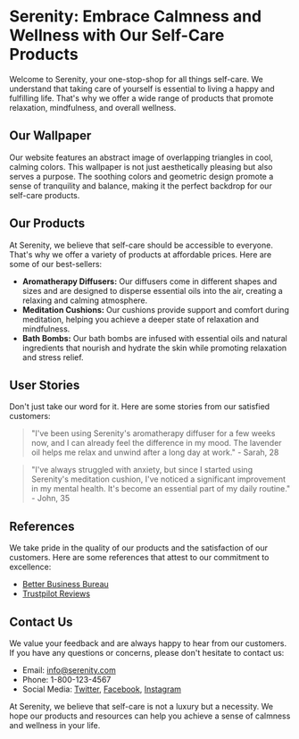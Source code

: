 <!--
Write me content for website with wallpaper which alt text is:

"An abstract image of overlapping triangles in cool, calming colors for a wellness or self-care website"

The name/title of the page should not be 1:1 copy of the alt text but rather a real content of the website which is using this wallpaper.

- Use markdown format 
- Start with the heading
- The content should look like a real website 
- Include real sections like references, contact, user stories, etc. use things relevant to the page purpose.
- Feel free to use structure like headings, bullets, numbering, blockquotes, paragraphs, horizontal lines, etc.
- You can use formatting like bold or _italic_
- You can include UTF-8 emojis
- Links should be only #hash anchors (and you can refer to the document itself)
- Do not include images
-->

<!--font:Open Sans-->

# Serenity: Embrace Calmness and Wellness with Our Self-Care Products

Welcome to Serenity, your one-stop-shop for all things self-care. We understand that taking care of yourself is essential to living a happy and fulfilling life. That's why we offer a wide range of products that promote relaxation, mindfulness, and overall wellness.

## Our Wallpaper

Our website features an abstract image of overlapping triangles in cool, calming colors. This wallpaper is not just aesthetically pleasing but also serves a purpose. The soothing colors and geometric design promote a sense of tranquility and balance, making it the perfect backdrop for our self-care products.

## Our Products

At Serenity, we believe that self-care should be accessible to everyone. That's why we offer a variety of products at affordable prices. Here are some of our best-sellers:

- **Aromatherapy Diffusers:** Our diffusers come in different shapes and sizes and are designed to disperse essential oils into the air, creating a relaxing and calming atmosphere.
- **Meditation Cushions:** Our cushions provide support and comfort during meditation, helping you achieve a deeper state of relaxation and mindfulness.
- **Bath Bombs:** Our bath bombs are infused with essential oils and natural ingredients that nourish and hydrate the skin while promoting relaxation and stress relief.

## User Stories

Don't just take our word for it. Here are some stories from our satisfied customers:

> "I've been using Serenity's aromatherapy diffuser for a few weeks now, and I can already feel the difference in my mood. The lavender oil helps me relax and unwind after a long day at work." - Sarah, 28

> "I've always struggled with anxiety, but since I started using Serenity's meditation cushion, I've noticed a significant improvement in my mental health. It's become an essential part of my daily routine." - John, 35

## References

We take pride in the quality of our products and the satisfaction of our customers. Here are some references that attest to our commitment to excellence:

- [Better Business Bureau](#bbb)
- [Trustpilot Reviews](#trustpilot)

## Contact Us

We value your feedback and are always happy to hear from our customers. If you have any questions or concerns, please don't hesitate to contact us:

- Email: info@serenity.com
- Phone: 1-800-123-4567
- Social Media: [Twitter](#twitter), [Facebook](#facebook), [Instagram](#instagram)

At Serenity, we believe that self-care is not a luxury but a necessity. We hope our products and resources can help you achieve a sense of calmness and wellness in your life.
